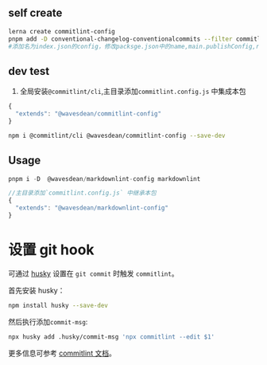 <!--
 * @Description:
 * @Autor: zengbotao@myhexin.com
 * @Date: 2024-07-07 10:00:57
 * @LastEditTime: 2024-07-07 14:56:38
-->

## self create

```bash
lerna create commitlint-config 
pnpm add -D conventional-changelog-conventionalcommits --filter commitlint-config 
#添加名为index.json的config，修改packsge.json中的name,main.publishConfig,repository
```

## dev test

1. 全局安装`@commitlint/cli`,主目录添加`commitlint.config.js` 中集成本包

```js
{
  "extends": "@wavesdean/commitlint-config"
}
```

```bash
npm i @commitlint/cli @wavesdean/commitlint-config --save-dev

```

## Usage

```js
pnpm i -D  @wavesdean/markdownlint-config markdownlint

//主目录添加`commitlint.config.js` 中继承本包
{
  "extends": "@wavesdean/markdownlint-config"
}
```
# 设置 git hook

可通过 [husky](https://www.npmjs.com/package/husky) 设置在 `git commit` 时触发 `commitlint`。

首先安装 husky：

```bash
npm install husky --save-dev
```

然后执行添加`commit-msg`:

```bash
npx husky add .husky/commit-msg 'npx commitlint --edit $1'
```

更多信息可参考 [commitlint 文档](https://commitlint.js.org/#/guides-local-setup?id=install-husky)。